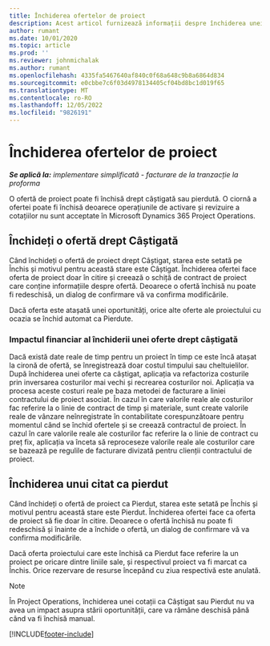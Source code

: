 ```yaml
---
title: Închiderea ofertelor de proiect
description: Acest articol furnizează informații despre închiderea unei oferte în Project Operations.
author: rumant
ms.date: 10/01/2020
ms.topic: article
ms.prod: ''
ms.reviewer: johnmichalak
ms.author: rumant
ms.openlocfilehash: 4335fa5467640af840c0f68a648c9b8a6864d834
ms.sourcegitcommit: e0cbbe7c6f03d4978134405cf04bd8bc1d019f65
ms.translationtype: MT
ms.contentlocale: ro-RO
ms.lasthandoff: 12/05/2022
ms.locfileid: "9826191"
---
```

# <a name="close-project-quotes"></a>Închiderea ofertelor de proiect

_**Se aplică la:** implementare simplificată - facturare de la tranzacție la proforma_

O ofertă de proiect poate fi închisă drept câștigată sau pierdută. O ciornă a ofertei poate fi închisă deoarece operațiunile de activare și revizuire a cotațiilor nu sunt acceptate în Microsoft Dynamics 365 Project Operations.

## <a name="close-a-quote-as-won"></a>Închideți o ofertă drept Câștigată

Când închideți o ofertă de proiect drept Câștigat, starea este setată pe Închis și motivul pentru această stare este Câștigat. Închiderea ofertei face oferta de proiect doar în citire și creează o schiță de contract de proiect care conține informațiile despre ofertă. Deoarece o ofertă închisă nu poate fi redeschisă, un dialog de confirmare vă va confirma modificările.

Dacă oferta este atașată unei oportunități, orice alte oferte ale proiectului cu ocazia se închid automat ca Pierdute.

### <a name="financial-impact-of-closing-a-quote-as-won"></a>Impactul financiar al închiderii unei oferte drept câștigată

Dacă există date reale de timp pentru un proiect în timp ce este încă atașat la cironă de ofertă, se înregistrează doar costul timpului sau cheltuielilor. După închiderea unei oferte ca câștigat, aplicația va refactoriza costurile prin inversarea costurilor mai vechi și recrearea costurilor noi. Aplicația va procesa aceste costuri reale pe baza metodei de facturare a liniei contractului de proiect asociat. În cazul în care valorile reale ale costurilor fac referire la o linie de contract de timp și materiale, sunt create valorile reale de vânzare neînregistrate în contabilitate corespunzătoare pentru momentul când se închid ofertele și se creează contractul de proiect. În cazul în care valorile reale ale costurilor fac referire la o linie de contract cu preț fix, aplicația va înceta să reproceseze valorile reale ale costurilor care se bazează pe regulile de facturare divizată pentru clienții contractului de proiect.

## <a name="closing-a-quote-as-lost"></a>Închiderea unui citat ca pierdut

Când închideți o ofertă de proiect ca Pierdut, starea este setată pe Închis și motivul pentru această stare este Pierdut. Închiderea ofertei face ca oferta de proiect să fie doar în citire. Deoarece o ofertă închisă nu poate fi redeschisă și înainte de a închide o ofertă, un dialog de confirmare vă va confirma modificările.

Dacă oferta proiectului care este închisă ca Pierdut face referire la un proiect pe oricare dintre liniile sale, și respectivul proiect va fi marcat ca Închis. Orice rezervare de resurse începând cu ziua respectivă este anulată.

> [!NOTE]
> În Project Operations, închiderea unei cotații ca Câștigat sau Pierdut nu va avea un impact asupra stării oportunității, care va rămâne deschisă până când va fi închisă manual.


[!INCLUDE[footer-include](../../includes/footer-banner.md)]
